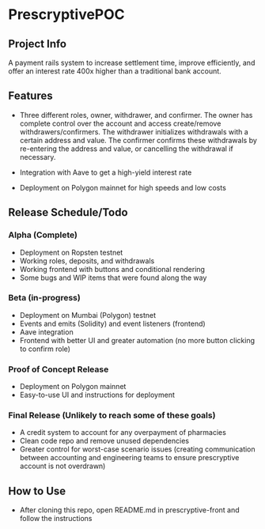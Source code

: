 # PrescryptivePOC

## Project Info

A payment rails system to increase settlement time, improve efficiently, and offer an interest rate 400x higher than a traditional bank account.

## Features
- Three different roles, owner, withdrawer, and confirmer. The owner has complete control over the account and access create/remove withdrawers/confirmers.
  The withdrawer initializes withdrawals with a certain address and value.
  The confirmer confirms these withdrawals by re-entering the address and value, or cancelling the withdrawal if necessary.
  
- Integration with Aave to get a high-yield interest rate
- Deployment on Polygon mainnet for high speeds and low costs

## Release Schedule/Todo

### Alpha (Complete)
- Deployment on Ropsten testnet
- Working roles, deposits, and withdrawals
- Working frontend with buttons and conditional rendering
- Some bugs and WIP items that were found along the way

### Beta (in-progress)
- Deployment on Mumbai (Polygon) testnet
- Events and emits (Solidity) and event listeners (frontend) 
- Aave integration
- Frontend with better UI and greater automation (no more button clicking to confirm role)

### Proof of Concept Release
- Deployment on Polygon mainnet
- Easy-to-use UI and instructions for deployment

### Final Release (Unlikely to reach some of these goals)
- A credit system to account for any overpayment of pharmacies
- Clean code repo and remove unused dependencies
- Greater control for worst-case scenario issues (creating communication between accounting and engineering teams to ensure prescryptive account is not overdrawn)

## How to Use
- After cloning this repo, open README.md in prescryptive-front and follow the instructions
